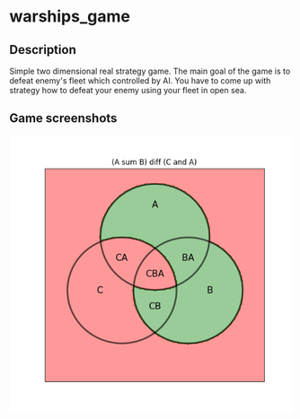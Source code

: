 # warships_game
## Description
Simple two dimensional real strategy game. 
The main goal of the game is to defeat enemy's fleet which controlled by AI. You have to come up with strategy how to defeat your enemy using your fleet in open sea.
## Game screenshots
![screenshot1](https://github.com/WojciechKoz/huzarus/blob/master/imgs/venn1.png)
